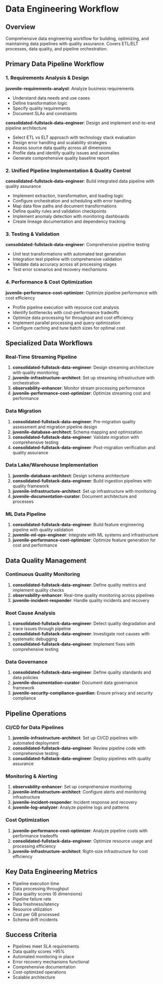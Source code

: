 # Data Engineering Workflow

## Overview
Comprehensive data engineering workflow for building, optimizing, and maintaining data pipelines with quality assurance. Covers ETL/ELT processes, data quality, and pipeline orchestration.

## Primary Data Pipeline Workflow

### 1. Requirements Analysis & Design
**juvenile-requirements-analyst**: Analyze business requirements
- Understand data needs and use cases
- Define transformation logic
- Specify quality requirements
- Document SLAs and constraints

**consolidated-fullstack-data-engineer**: Design and implement end-to-end pipeline architecture
- Select ETL vs ELT approach with technology stack evaluation
- Design error handling and scalability strategies
- Assess source data quality across all dimensions
- Profile data and identify quality issues and anomalies
- Generate comprehensive quality baseline report

### 2. Unified Pipeline Implementation & Quality Control
**consolidated-fullstack-data-engineer**: Build integrated data pipeline with quality assurance
- Implement extraction, transformation, and loading logic
- Configure orchestration and scheduling with error handling
- Map data flow paths and document transformations
- Define quality rules and validation checkpoints
- Implement anomaly detection with monitoring dashboards
- Create lineage documentation and dependency tracking

### 3. Testing & Validation
**consolidated-fullstack-data-engineer**: Comprehensive pipeline testing
- Unit test transformations with automated test generation
- Integration test pipeline with comprehensive validation
- Validate data accuracy across all processing stages
- Test error scenarios and recovery mechanisms

### 4. Performance & Cost Optimization
**juvenile-performance-cost-optimizer**: Optimize pipeline performance with cost efficiency
- Profile pipeline execution with resource cost analysis
- Identify bottlenecks with cost-performance tradeoffs
- Optimize data processing for throughput and cost efficiency
- Implement parallel processing and query optimization
- Configure caching and tune batch sizes for optimal cost

## Specialized Data Workflows

### Real-Time Streaming Pipeline
1. **consolidated-fullstack-data-engineer**: Design streaming architecture with quality monitoring
2. **juvenile-infrastructure-architect**: Set up streaming infrastructure with orchestration
3. **observability-enhancer**: Monitor stream processing performance
4. **juvenile-performance-cost-optimizer**: Optimize streaming cost and performance

### Data Migration
1. **consolidated-fullstack-data-engineer**: Pre-migration quality assessment and migration pipeline design
2. **juvenile-database-architect**: Schema mapping and optimization
3. **consolidated-fullstack-data-engineer**: Validate migration with comprehensive testing
4. **consolidated-fullstack-data-engineer**: Post-migration verification and quality assurance

### Data Lake/Warehouse Implementation
1. **juvenile-database-architect**: Design schema architecture
2. **consolidated-fullstack-data-engineer**: Build ingestion pipelines with quality framework
3. **juvenile-infrastructure-architect**: Set up infrastructure with monitoring
4. **juvenile-documentation-curator**: Document architecture and processes

### ML Data Pipeline
1. **consolidated-fullstack-data-engineer**: Build feature engineering pipeline with quality validation
2. **juvenile-ml-ops-engineer**: Integrate with ML systems and infrastructure
3. **juvenile-performance-cost-optimizer**: Optimize feature generation for cost and performance

## Data Quality Management

### Continuous Quality Monitoring
1. **consolidated-fullstack-data-engineer**: Define quality metrics and implement quality checks
2. **observability-enhancer**: Real-time quality monitoring across pipelines
3. **juvenile-incident-responder**: Handle quality incidents and recovery

### Root Cause Analysis
1. **consolidated-fullstack-data-engineer**: Detect quality degradation and trace issues through pipeline
2. **consolidated-fullstack-data-engineer**: Investigate root causes with systematic debugging
3. **consolidated-fullstack-data-engineer**: Implement fixes with comprehensive testing

### Data Governance
1. **consolidated-fullstack-data-engineer**: Define quality standards and data policies
2. **juvenile-documentation-curator**: Document data governance framework
3. **juvenile-security-compliance-guardian**: Ensure privacy and security compliance

## Pipeline Operations

### CI/CD for Data Pipelines
1. **juvenile-infrastructure-architect**: Set up CI/CD pipelines with automated deployment
2. **consolidated-fullstack-data-engineer**: Review pipeline code with comprehensive testing
3. **consolidated-fullstack-data-engineer**: Deploy pipelines with quality assurance

### Monitoring & Alerting
1. **observability-enhancer**: Set up comprehensive monitoring
2. **juvenile-infrastructure-architect**: Configure alerts and monitoring infrastructure
3. **juvenile-incident-responder**: Incident response and recovery
4. **juvenile-log-analyzer**: Analyze pipeline logs and patterns

### Cost Optimization
1. **juvenile-performance-cost-optimizer**: Analyze pipeline costs with performance tradeoffs
2. **consolidated-fullstack-data-engineer**: Optimize resource usage and processing efficiency
3. **juvenile-infrastructure-architect**: Right-size infrastructure for cost efficiency

## Key Data Engineering Metrics
- Pipeline execution time
- Data processing throughput
- Data quality scores (6 dimensions)
- Pipeline failure rate
- Data freshness/latency
- Resource utilization
- Cost per GB processed
- Schema drift incidents

## Success Criteria
- Pipelines meet SLA requirements
- Data quality scores >95%
- Automated monitoring in place
- Error recovery mechanisms functional
- Comprehensive documentation
- Cost-optimized operations
- Scalable architecture